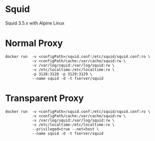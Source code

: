 Squid
=====

Squid 3.5.x with Alpine Linux

Normal Proxy
=========

```
docker run  -v <configPath>/squid.conf:/etc/squid/squid.conf:ro \
            -v <configPath/cache:/var/cache/squid:rw \
            -v /var/log/squid:/var/log/squid:rw \
            -v /etc/localtime:/etc/localtime:ro \
            -p 3128:3128 -p 3129:3129 \
            --name squid -d -t fserver/squid
```


Transparent Proxy
=========

```
docker run  -v <configPath>/squid.conf:/etc/squid/squid.conf:ro \
            -v <configPath/cache:/var/cache/squid:rw \
            -v /var/log/squid:/var/log/squid:rw \
            -v /etc/localtime:/etc/localtime:ro \
            --privileged=true --net=host \
            --name squid -d -t fserver/squid
```
